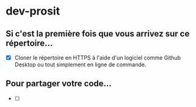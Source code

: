 # dev-prosit

## Si c'est la première fois que vous arrivez sur ce répertoire...
- [x] Cloner le répertoire en HTTPS à l'aide d'un logiciel comme Github Desktop ou tout simplement en ligne de commande.

## Pour partager votre code...
- [ ] 
